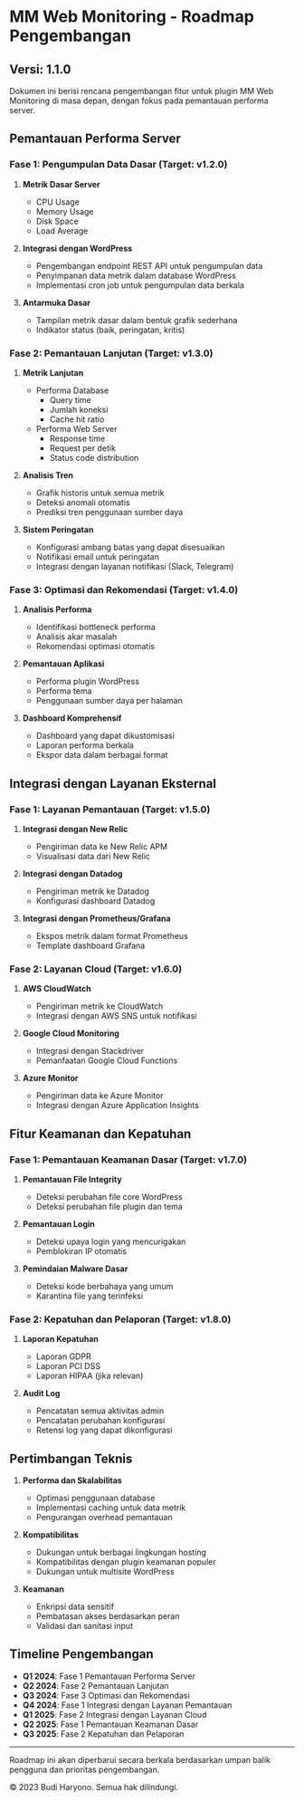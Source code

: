 # MM Web Monitoring - Roadmap Pengembangan

## Versi: 1.1.0

Dokumen ini berisi rencana pengembangan fitur untuk plugin MM Web Monitoring di masa depan, dengan fokus pada pemantauan performa server.

## Pemantauan Performa Server

### Fase 1: Pengumpulan Data Dasar (Target: v1.2.0)

1. **Metrik Dasar Server**
   - CPU Usage
   - Memory Usage
   - Disk Space
   - Load Average

2. **Integrasi dengan WordPress**
   - Pengembangan endpoint REST API untuk pengumpulan data
   - Penyimpanan data metrik dalam database WordPress
   - Implementasi cron job untuk pengumpulan data berkala

3. **Antarmuka Dasar**
   - Tampilan metrik dasar dalam bentuk grafik sederhana
   - Indikator status (baik, peringatan, kritis)

### Fase 2: Pemantauan Lanjutan (Target: v1.3.0)

1. **Metrik Lanjutan**
   - Performa Database
     - Query time
     - Jumlah koneksi
     - Cache hit ratio
   - Performa Web Server
     - Response time
     - Request per detik
     - Status code distribution

2. **Analisis Tren**
   - Grafik historis untuk semua metrik
   - Deteksi anomali otomatis
   - Prediksi tren penggunaan sumber daya

3. **Sistem Peringatan**
   - Konfigurasi ambang batas yang dapat disesuaikan
   - Notifikasi email untuk peringatan
   - Integrasi dengan layanan notifikasi (Slack, Telegram)

### Fase 3: Optimasi dan Rekomendasi (Target: v1.4.0)

1. **Analisis Performa**
   - Identifikasi bottleneck performa
   - Analisis akar masalah
   - Rekomendasi optimasi otomatis

2. **Pemantauan Aplikasi**
   - Performa plugin WordPress
   - Performa tema
   - Penggunaan sumber daya per halaman

3. **Dashboard Komprehensif**
   - Dashboard yang dapat dikustomisasi
   - Laporan performa berkala
   - Ekspor data dalam berbagai format

## Integrasi dengan Layanan Eksternal

### Fase 1: Layanan Pemantauan (Target: v1.5.0)

1. **Integrasi dengan New Relic**
   - Pengiriman data ke New Relic APM
   - Visualisasi data dari New Relic

2. **Integrasi dengan Datadog**
   - Pengiriman metrik ke Datadog
   - Konfigurasi dashboard Datadog

3. **Integrasi dengan Prometheus/Grafana**
   - Ekspos metrik dalam format Prometheus
   - Template dashboard Grafana

### Fase 2: Layanan Cloud (Target: v1.6.0)

1. **AWS CloudWatch**
   - Pengiriman metrik ke CloudWatch
   - Integrasi dengan AWS SNS untuk notifikasi

2. **Google Cloud Monitoring**
   - Integrasi dengan Stackdriver
   - Pemanfaatan Google Cloud Functions

3. **Azure Monitor**
   - Pengiriman data ke Azure Monitor
   - Integrasi dengan Azure Application Insights

## Fitur Keamanan dan Kepatuhan

### Fase 1: Pemantauan Keamanan Dasar (Target: v1.7.0)

1. **Pemantauan File Integrity**
   - Deteksi perubahan file core WordPress
   - Deteksi perubahan file plugin dan tema

2. **Pemantauan Login**
   - Deteksi upaya login yang mencurigakan
   - Pemblokiran IP otomatis

3. **Pemindaian Malware Dasar**
   - Deteksi kode berbahaya yang umum
   - Karantina file yang terinfeksi

### Fase 2: Kepatuhan dan Pelaporan (Target: v1.8.0)

1. **Laporan Kepatuhan**
   - Laporan GDPR
   - Laporan PCI DSS
   - Laporan HIPAA (jika relevan)

2. **Audit Log**
   - Pencatatan semua aktivitas admin
   - Pencatatan perubahan konfigurasi
   - Retensi log yang dapat dikonfigurasi

## Pertimbangan Teknis

1. **Performa dan Skalabilitas**
   - Optimasi penggunaan database
   - Implementasi caching untuk data metrik
   - Pengurangan overhead pemantauan

2. **Kompatibilitas**
   - Dukungan untuk berbagai lingkungan hosting
   - Kompatibilitas dengan plugin keamanan populer
   - Dukungan untuk multisite WordPress

3. **Keamanan**
   - Enkripsi data sensitif
   - Pembatasan akses berdasarkan peran
   - Validasi dan sanitasi input

## Timeline Pengembangan

- **Q1 2024**: Fase 1 Pemantauan Performa Server
- **Q2 2024**: Fase 2 Pemantauan Lanjutan
- **Q3 2024**: Fase 3 Optimasi dan Rekomendasi
- **Q4 2024**: Fase 1 Integrasi dengan Layanan Pemantauan
- **Q1 2025**: Fase 2 Integrasi dengan Layanan Cloud
- **Q2 2025**: Fase 1 Pemantauan Keamanan Dasar
- **Q3 2025**: Fase 2 Kepatuhan dan Pelaporan

---

Roadmap ini akan diperbarui secara berkala berdasarkan umpan balik pengguna dan prioritas pengembangan.

© 2023 Budi Haryono. Semua hak dilindungi.
